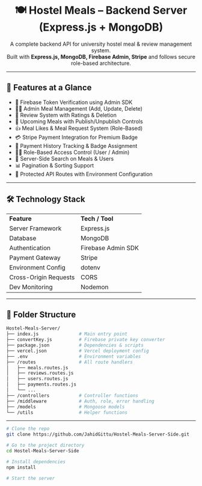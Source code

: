 <h1 align="center">🍽️ Hostel Meals – Backend Server (Express.js + MongoDB)</h1>

<p align="center">
  A complete backend API for university hostel meal & review management system.
  <br>
  Built with <strong>Express.js, MongoDB, Firebase Admin, Stripe</strong> and follows secure role-based architecture.
</p>



<hr>

<h2>🚀 Features at a Glance</h2>

<ul>
  <li>🔐 Firebase Token Verification using Admin SDK</li>
  <li>🧑‍🍳 Admin Meal Management (Add, Update, Delete)</li>
  <li>💬 Review System with Ratings & Deletion</li>
  <li>🥘 Upcoming Meals with Publish/Unpublish Controls</li>
  <li>👍 Meal Likes & Meal Request System (Role-Based)</li>
  <li>💳 Stripe Payment Integration for Premium Badge</li>
  <li>🧾 Payment History Tracking & Badge Assignment</li>
  <li>🧑‍🎓 Role-Based Access Control (User / Admin)</li>
  <li>🔎 Server-Side Search on Meals & Users</li>
  <li>📊 Pagination & Sorting Support</li>
  <li>🔐 Protected API Routes with Environment Configuration</li>
</ul>

<hr>

<h2>🛠️ Technology Stack</h2>

<table>
  <tr><td><strong>Feature</strong></td><td><strong>Tech / Tool</strong></td></tr>
  <tr><td>Server Framework</td><td>Express.js</td></tr>
  <tr><td>Database</td><td>MongoDB</td></tr>
  <tr><td>Authentication</td><td>Firebase Admin SDK</td></tr>
  <tr><td>Payment Gateway</td><td>Stripe</td></tr>
  <tr><td>Environment Config</td><td>dotenv</td></tr>
  <tr><td>Cross-Origin Requests</td><td>CORS</td></tr>
  <tr><td>Dev Monitoring</td><td>Nodemon</td></tr>
</table>

<hr>

<h2>📁 Folder Structure</h2>

```bash
Hostel-Meals-Server/
├── index.js               # Main entry point
├── convertKey.js          # Firebase private key converter
├── package.json           # Dependencies & scripts
├── vercel.json            # Vercel deployment config
├── .env                   # Environment variables
├── /routes                # All route handlers
│   ├── meals.routes.js
│   ├── reviews.routes.js
│   ├── users.routes.js
│   ├── payments.routes.js
│   └── ...
├── /controllers           # Controller functions
├── /middleware            # Auth, role, error handling
├── /models                # Mongoose models
└── /utils                 # Helper functions

```
<hr>

```bash
# Clone the repo
git clone https://github.com/JahidGittu/Hostel-Meals-Server-Side.git

# Go to the project directory
cd Hostel-Meals-Server-Side

# Install dependencies
npm install

# Start the server